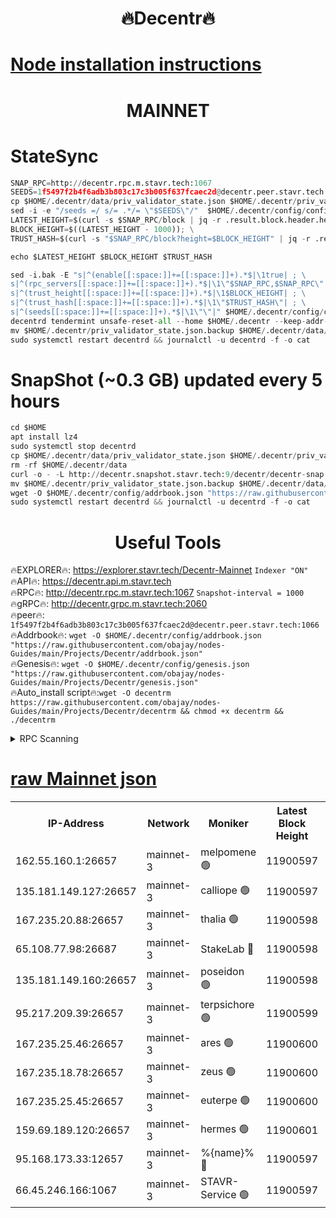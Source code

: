 <h1 align="center"> 🔥Decentr🔥</h1>

[Node installation instructions](https://github.com/obajay/nodes-Guides/tree/main/Projects/Decentr)
=
<h1 align="center"> MAINNET</h1>

# StateSync
```python
SNAP_RPC=http://decentr.rpc.m.stavr.tech:1067
SEEDS=1f5497f2b4f6adb3b803c17c3b005f637fcaec2d@decentr.peer.stavr.tech:1066
cp $HOME/.decentr/data/priv_validator_state.json $HOME/.decentr/priv_validator_state.json.backup
sed -i -e "/seeds =/ s/= .*/= \"$SEEDS\"/"  $HOME/.decentr/config/config.toml
LATEST_HEIGHT=$(curl -s $SNAP_RPC/block | jq -r .result.block.header.height); \
BLOCK_HEIGHT=$((LATEST_HEIGHT - 1000)); \
TRUST_HASH=$(curl -s "$SNAP_RPC/block?height=$BLOCK_HEIGHT" | jq -r .result.block_id.hash)

echo $LATEST_HEIGHT $BLOCK_HEIGHT $TRUST_HASH

sed -i.bak -E "s|^(enable[[:space:]]+=[[:space:]]+).*$|\1true| ; \
s|^(rpc_servers[[:space:]]+=[[:space:]]+).*$|\1\"$SNAP_RPC,$SNAP_RPC\"| ; \
s|^(trust_height[[:space:]]+=[[:space:]]+).*$|\1$BLOCK_HEIGHT| ; \
s|^(trust_hash[[:space:]]+=[[:space:]]+).*$|\1\"$TRUST_HASH\"| ; \
s|^(seeds[[:space:]]+=[[:space:]]+).*$|\1\"\"|" $HOME/.decentr/config/config.toml
decentrd tendermint unsafe-reset-all --home $HOME/.decentr --keep-addr-book
mv $HOME/.decentr/priv_validator_state.json.backup $HOME/.decentr/data/priv_validator_state.json
sudo systemctl restart decentrd && journalctl -u decentrd -f -o cat
```
# SnapShot (~0.3 GB) updated every 5 hours
```python
cd $HOME
apt install lz4
sudo systemctl stop decentrd
cp $HOME/.decentr/data/priv_validator_state.json $HOME/.decentr/priv_validator_state.json.backup
rm -rf $HOME/.decentr/data
curl -o - -L http://decentr.snapshot.stavr.tech:9/decentr/decentr-snap.tar.lz4 | lz4 -c -d - | tar -x -C $HOME/.decentr --strip-components 2
mv $HOME/.decentr/priv_validator_state.json.backup $HOME/.decentr/data/priv_validator_state.json
wget -O $HOME/.decentr/config/addrbook.json "https://raw.githubusercontent.com/obajay/nodes-Guides/main/Projects/Decentr/addrbook.json"
sudo systemctl restart decentrd && journalctl -u decentrd -f -o cat
```

 <h1 align="center"> Useful Tools</h1>

🔥EXPLORER🔥:     https://explorer.stavr.tech/Decentr-Mainnet        `Indexer "ON"` \
🔥API🔥:          https://decentr.api.m.stavr.tech \
🔥RPC🔥:          http://decentr.rpc.m.stavr.tech:1067              `Snapshot-interval = 1000` \
🔥gRPC🔥:         http://decentr.grpc.m.stavr.tech:2060 \
🔥peer🔥:         `1f5497f2b4f6adb3b803c17c3b005f637fcaec2d@decentr.peer.stavr.tech:1066` \
🔥Addrbook🔥:  `wget -O $HOME/.decentr/config/addrbook.json "https://raw.githubusercontent.com/obajay/nodes-Guides/main/Projects/Decentr/addrbook.json"` \
🔥Genesis🔥:  `wget -O $HOME/.decentr/config/genesis.json "https://raw.githubusercontent.com/obajay/nodes-Guides/main/Projects/Decentr/genesis.json"` \
🔥Auto_install script🔥:`wget -O decentrm https://raw.githubusercontent.com/obajay/nodes-Guides/main/Projects/Decentr/decentrm && chmod +x decentrm && ./decentrm`

<details>
<summary>RPC Scanning</summary>

<h2 align="center"> We scan nodes in real time every 4 hours. And we provide the final result of RPC endpoints.
We cannot influence the operation of these nodes in any way. </h2>


```python
If Voting Power is higher than 0 --> then the Node is a validator of the network and may be subject to attack and be a potential threat to the chain.
```
```python
We marked such validators with a red symbol
```

</details>

[raw Mainnet json](https://rpc-check.decentrm.stavr.tech/decentrm/rpc-decentrm-result.json)
=



<table><tr><th>IP-Address</th><th>Network</th><th>Moniker</th><th>Latest Block Height</th><th>Earliest Block Height</th><th>Catching Up</th><th>Tx Index</th><th>Voting Power</th><th>Scan Time</th></tr><tr><td>162.55.160.1:26657</td><td>mainnet-3</td><td>melpomene 🟢</td><td>11900597</td><td>1688950</td><td>False</td><td>on</td><td>0</td><td>2023-12-10T09:14:36.121637811UTC</td></tr><tr><td>135.181.149.127:26657</td><td>mainnet-3</td><td>calliope 🟢</td><td>11900597</td><td>1688950</td><td>False</td><td>on</td><td>0</td><td>2023-12-10T09:14:36.460005054UTC</td></tr><tr><td>167.235.20.88:26657</td><td>mainnet-3</td><td>thalia 🟢</td><td>11900598</td><td>1688950</td><td>False</td><td>on</td><td>0</td><td>2023-12-10T09:14:42.112153855UTC</td></tr><tr><td>65.108.77.98:26687</td><td>mainnet-3</td><td>StakeLab 🔴</td><td>11900598</td><td>1688950</td><td>False</td><td>on</td><td>5264636</td><td>2023-12-10T09:14:42.435081155UTC</td></tr><tr><td>135.181.149.160:26657</td><td>mainnet-3</td><td>poseidon 🟢</td><td>11900598</td><td>1688950</td><td>False</td><td>on</td><td>0</td><td>2023-12-10T09:14:45.149875520UTC</td></tr><tr><td>95.217.209.39:26657</td><td>mainnet-3</td><td>terpsichore 🟢</td><td>11900599</td><td>1688950</td><td>False</td><td>on</td><td>0</td><td>2023-12-10T09:14:49.641606473UTC</td></tr><tr><td>167.235.25.46:26657</td><td>mainnet-3</td><td>ares 🟢</td><td>11900600</td><td>1688950</td><td>False</td><td>on</td><td>0</td><td>2023-12-10T09:14:54.086398559UTC</td></tr><tr><td>167.235.18.78:26657</td><td>mainnet-3</td><td>zeus 🟢</td><td>11900600</td><td>1688950</td><td>False</td><td>on</td><td>0</td><td>2023-12-10T09:14:56.409539364UTC</td></tr><tr><td>167.235.25.45:26657</td><td>mainnet-3</td><td>euterpe 🟢</td><td>11900600</td><td>1688950</td><td>False</td><td>on</td><td>0</td><td>2023-12-10T09:14:58.730566250UTC</td></tr><tr><td>159.69.189.120:26657</td><td>mainnet-3</td><td>hermes 🟢</td><td>11900601</td><td>1688950</td><td>False</td><td>on</td><td>0</td><td>2023-12-10T09:14:58.987558763UTC</td></tr><tr><td>95.168.173.33:12657</td><td>mainnet-3</td><td>%{name}% 🔴</td><td>11900597</td><td>8964001</td><td>False</td><td>on</td><td>4161897</td><td>2023-12-10T09:14:37.549126946UTC</td></tr><tr><td>66.45.246.166:1067</td><td>mainnet-3</td><td>STAVR-Service 🟢</td><td>11900597</td><td>11899001</td><td>False</td><td>on</td><td>0</td><td>2023-12-10T09:14:37.033842146UTC</td></tr></table>